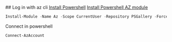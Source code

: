 

## Log in with az cli
[Install Powershell](https://learn.microsoft.com/en-us/powershell/scripting/install/install-debian?view=powershell-7.2)
[Install Powershell AZ module](https://learn.microsoft.com/en-us/powershell/azure/install-az-ps?view=azps-8.3.0)
``` powershell
Install-Module -Name Az -Scope CurrentUser -Repository PSGallery -Force
```
Connect in powershell
``` powershell
Connect-AzAccount
```
